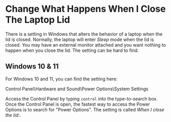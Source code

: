 # Change What Happens When I Close The Laptop Lid

There is a setting in Windows that alters the behavior of a laptop when the lid is closed.
Normally, the laptop will enter _Sleep_ mode when the lid is closed.
You may have an external monitor attached and you want nothing to happen when you close the lid.
The setting can be hard to find. 

## Windows 10 & 11

For Windows 10 and 11, you can find the setting here:

Control Panel\Hardware and Sound\Power Options\System Settings

Access the Control Panel by typing `control` into the type-to-search box.
Once the Control Panel is open, the fastest way to access the Power Options is to search for "Power Options".
The setting is called _When I close the lid:_.
